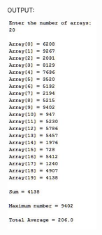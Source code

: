 
OUTPUT:

![alt text][img1]

[img1]:https://github.com/lvcc-dsa/Students/blob/master/BSIS/Ca%25C3%25B1eda-Mark-Paul/sum-ave-max/SumAveMax.JPG
